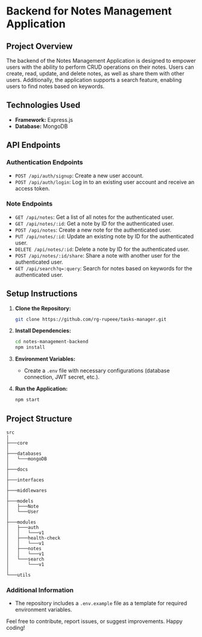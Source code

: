 # Backend for Notes Management Application

## Project Overview

The backend of the Notes Management Application is designed to empower users with the ability to perform CRUD operations on their notes. Users can create, read, update, and delete notes, as well as share them with other users. Additionally, the application supports a search feature, enabling users to find notes based on keywords.

## Technologies Used

- **Framework:** Express.js
- **Database:** MongoDB


## API Endpoints

### Authentication Endpoints

- `POST /api/auth/signup`: Create a new user account.
- `POST /api/auth/login`: Log in to an existing user account and receive an access token.

### Note Endpoints

- `GET /api/notes`: Get a list of all notes for the authenticated user.
- `GET /api/notes/:id`: Get a note by ID for the authenticated user.
- `POST /api/notes`: Create a new note for the authenticated user.
- `PUT /api/notes/:id`: Update an existing note by ID for the authenticated user.
- `DELETE /api/notes/:id`: Delete a note by ID for the authenticated user.
- `POST /api/notes/:id/share`: Share a note with another user for the authenticated user.
- `GET /api/search?q=:query`: Search for notes based on keywords for the authenticated user.

## Setup Instructions

1. **Clone the Repository:**
   ```bash
   git clone https://github.com/rg-rupeee/tasks-manager.git
   ```

2. **Install Dependencies:**
   ```bash
   cd notes-management-backend
   npm install
   ```

3. **Environment Variables:**
   - Create a `.env` file with necessary configurations (database connection, JWT secret, etc.).

4. **Run the Application:**
   ```bash
   npm start
   ```

## Project Structure

```plaintext
src
│
├───core
│
├───databases
│   └───mongoDB
│
├───docs
│
├───interfaces
│
├───middlewares
│
├───models
│   ├───Note
│   └───User
│
├───modules
│   ├───auth
│   │   └───v1
│   ├───health-check
│   │   └───v1
│   ├───notes
│   │   └───v1
│   └───search
│       └───v1
│
└───utils
```

### Additional Information

- The repository includes a `.env.example` file as a template for required environment variables.

Feel free to contribute, report issues, or suggest improvements. Happy coding!
